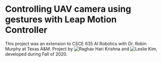 # Controlling UAV camera using gestures with Leap Motion Controller
This project was an extension to CSCE 635 AI Robotics with Dr. Robin Murphy at Texas A&M. 
Project by ![Raghav Hari Krishna](https://github.com/vsraghavhk) and ![Leslie Kim](), developed during Fall of 2020. 

